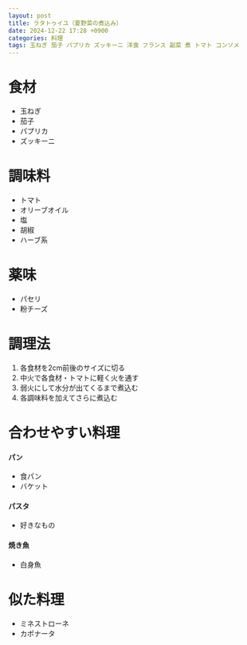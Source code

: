 ```yaml
---
layout: post
title: ラタトゥイユ（夏野菜の煮込み）
date: 2024-12-22 17:28 +0900
categories: 料理
tags: 玉ねぎ 茄子 パプリカ ズッキーニ 洋食 フランス 副菜 煮 トマト コンソメ
---
```


# 食材
- 玉ねぎ
- 茄子
- パプリカ
- ズッキーニ

# 調味料
- トマト
- オリーブオイル
- 塩
- 胡椒
- ハーブ系

# 薬味
- パセリ
- 粉チーズ

# 調理法
1. 各食材を2cm前後のサイズに切る
2. 中火で各食材・トマトに軽く火を通す
3. 弱火にして水分が出てくるまで煮込む
4. 各調味料を加えてさらに煮込む

# 合わせやすい料理
#### パン
- 食パン
- バケット

#### パスタ
- 好きなもの

#### 焼き魚
- 白身魚

# 似た料理
- ミネストローネ
- カポナータ

